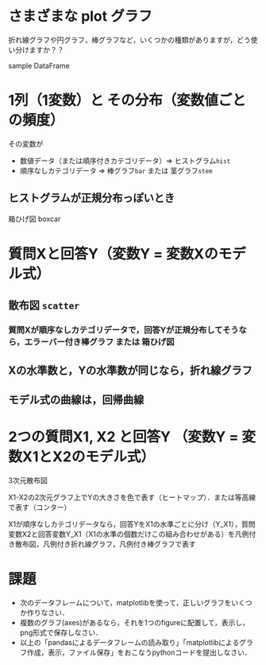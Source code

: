 # さまざまな plot グラフ

折れ線グラフや円グラフ，棒グラフなど，いくつかの種類がありますが，どう使い分けますか？？

sample DataFrame

# 1列（1変数）と その分布（変数値ごとの頻度）

その変数が
- 数値データ（または順序付きカテゴリデータ）⇒ ヒストグラム`hist`
- 順序なしカテゴリデータ ⇒ 棒グラフ`bar` または 茎グラフ`stem`

## ヒストグラムが正規分布っぽいとき

箱ひげ図 boxcar

# 質問Xと回答Y（変数Y = 変数Xのモデル式）

## 散布図 `scatter`

### 質問Xが順序なしカテゴリデータで，回答Yが正規分布してそうなら，エラーバー付き棒グラフ または 箱ひげ図

## Xの水準数と，Yの水準数が同じなら，折れ線グラフ

## モデル式の曲線は，回帰曲線

# 2つの質問X1, X2 と回答Y （変数Y = 変数X1とX2のモデル式）

3次元散布図

X1-X2の2次元グラフ上でYの大きさを色で表す（ヒートマップ）．または等高線で表す（コンター）

X1が順序なしカテゴリデータなら，回答YをX1の水準ごとに分け（Y_X1），質問変数X2と回答変数Y_X1（X1の水準の個数だけこの組み合わせがある）を凡例付き散布図，凡例付き折れ線グラフ，凡例付き棒グラフで表す

# 課題

- 次のデータフレームについて，matplotlibを使って，正しいグラフをいくつか作りなさい．
- 複数のグラフ(axes)があるなら，それを1つのfigureに配置して，表示し，png形式で保存しなさい．
- 以上の「pandasによるデータフレームの読み取り」「matplotlibによるグラフ作成，表示，ファイル保存」をおこなうpythonコードを提出しなさい．